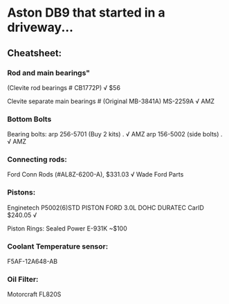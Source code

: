 # Aston DB9 that started in a driveway...



## Cheatsheet:
### Rod and main bearings"
(Clevite rod bearings # CB1772P) √ $56

Clevite separate main bearings # (Original MB-3841A) MS-2259A √  AMZ
### Bottom Bolts
Bearing bolts:
arp 256-5701 (Buy 2 kits) . √ AMZ
arp 156-5002 (side bolts) . √ AMZ
### Connecting rods:
Ford Conn Rods (#AL8Z-6200-A),
$331.03 √ Wade Ford Parts
### Pistons:
Enginetech P5002(6)STD PISTON FORD 3.0L DOHC DURATEC 
CarID $240.05 √

Piston Rings: Sealed Power E-931K ~$100
### Coolant Temperature sensor:
F5AF-12A648-AB
###  Oil Filter:
Motorcraft FL820S

